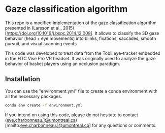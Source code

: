# Gaze classification algorithm

This repo is a modified implementation of the gaze classification algorithm presented in (Larsson et al., 2015)[https://doi.org/10.1016/j.bspc.2014.12.008].
It allows to classify the 3D gaze behavior (head + eye movements) into blinks, fixations, saccades, smooth pursuit, and visual scanning events.

This code was developed to treat data from the Tobii eye-tracker embedded in the HTC Vise Pro VR headset.
It was originally used to analyze the gaze behavior of basket players using an occlusion paradigm.

## Installation
You can use the "environment.yml" file to create a conda environment with all the necessary packages.
```bash
conda env create -f environment.yml
```
If you intend on using this code, please do not hesitate to contact (eve.charbonneau.1@umontreal.ca)[mailto:eve.charbonneau.1@umontreal.ca] for any questions or comments.
